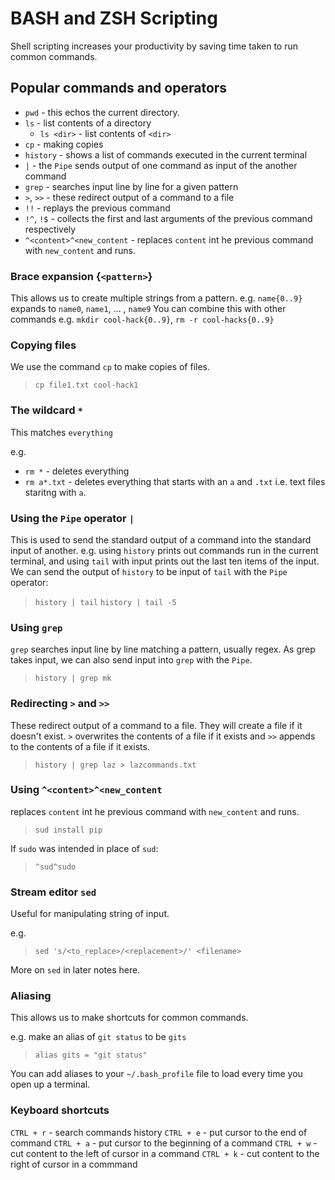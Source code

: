 # BASH and ZSH Scripting
Shell scripting increases your productivity by saving time taken to run common commands.

## Popular commands and operators

- `pwd` - this echos the current directory.
- `ls` - list contents of a directory
  - `ls <dir>` - list contents of `<dir>`
- `cp` - making copies
- `history` - shows a list of commands executed in the current terminal
- `|` - the `Pipe` sends output of one command as input of the another command
- `grep` - searches input line by line for a given pattern
- `>`, `>>` - these redirect output of a command to a file
- `!!` - replays the previous command
- `!^`, `!$` - collects the first and last arguments of the previous command respectively
- `^<content>^<new_content` - replaces `content` int he previous command with `new_content` and runs.

### Brace expansion {`<pattern>`}
This allows us to create multiple strings from a pattern.
e.g. `name{0..9}` expands to `name0`, `name1`, ... , `name9`
You can combine this with other commands e.g. `mkdir cool-hack{0..9}`, `rm -r cool-hacks{0..9}`

### Copying files
We use the command `cp` to make copies of files.

> `cp file1.txt cool-hack1`

### The wildcard `*`
This matches `everything`

e.g.
- `rm *` - deletes everything
- `rm a*.txt` - deletes everything that starts with an `a` and `.txt` i.e. text files staritng with `a`.

### Using the `Pipe` operator `|`
This is used to send the standard output of a command into the standard input of another.
e.g. using `history` prints out commands run in the current terminal, and using `tail` with input prints out the last ten items of the input. We can send the output of `history` to be input of `tail` with the `Pipe` operator:
> `history | tail`
> `history | tail -5`

### Using `grep`
`grep` searches input line by line matching a pattern, usually regex. As grep takes input, we can also send input into `grep` with the `Pipe`.

> `history | grep mk`


### Redirecting `>` and `>>`
These redirect output of a command to a file. They will create a file if it doesn't exist.
`>` overwrites the contents of a file if it exists and `>>` appends to the contents of a file if it exists.

> `history | grep laz > lazcommands.txt`

### Using `^<content>^<new_content`
replaces `content` int he previous command with `new_content` and runs.

> `sud install pip`

If `sudo` was intended in place of `sud`:
> `^sud^sudo`

### Stream editor `sed`
Useful for manipulating string of input.

e.g.

> `sed 's/<to_replace>/<replacement>/' <filename>`

More on `sed` in later notes here.

### Aliasing
This allows us to make shortcuts for common commands.

e.g. make an alias of `git status` to be `gits`
> `alias gits = "git status"`

You can add aliases to your `~/.bash_profile` file to load every time you open up a terminal.

### Keyboard shortcuts
`CTRL + r` - search commands history
`CTRL + e` - put cursor to the end of command
`CTRL + a` - put cursor to the beginning of a command
`CTRL + w` - cut content to the left of cursor in a command
`CTRL + k` - cut content to the right of cursor in a commmand

